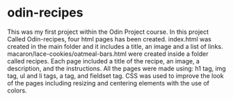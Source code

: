 # odin-recipes

This was my first project within the Odin Project course.
In this project Called Odin-recipes, four html pages has been created.
index.html was created in the main folder and it includes a title, an image and a list of links.
macaron/lace-cookies/oatmeal-bars.html were created inside a folder called recipes. Each page included a title of the recipe, an image, a description, and the instructions.
All the pages were made using:
 h1 tag, img tag, ul and li tags, a tag, and fieldset tag.
CSS was used to improve the look of the pages including resizing and centering elements with the use of colors.